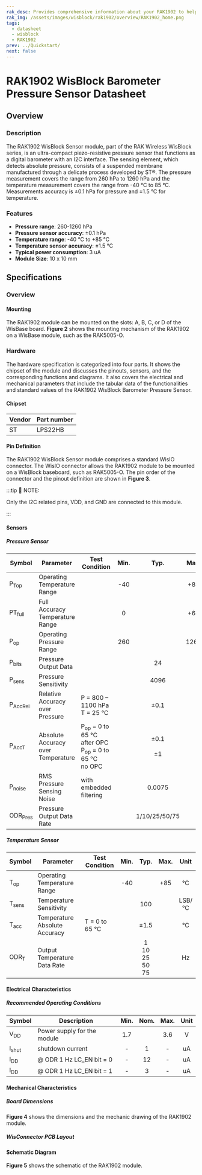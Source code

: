 ```yaml
---
rak_desc: Provides comprehensive information about your RAK1902 to help you use it. This information includes technical specifications, characteristics, and requirements, and it also discusses the device components.
rak_img: /assets/images/wisblock/rak1902/overview/RAK1902_home.png
tags:
  - datasheet
  - wisblock
  - RAK1902
prev: ../Quickstart/
next: false
---
```


# RAK1902 WisBlock Barometer Pressure Sensor Datasheet

## Overview

### Description

The RAK1902 WisBlock Sensor module, part of the RAK Wireless WisBlock series, is an ultra-compact piezo-resistive pressure sensor that functions as a digital barometer with an I2C interface. The sensing element, which detects absolute pressure, consists of a suspended membrane manufactured through a delicate process developed by ST®. The pressure measurement covers the range from 260&nbsp;hPa to 1260&nbsp;hPa and the temperature measurement covers the range from -40&nbsp;°C to 85&nbsp;°C. Measurements accuracy is ±0.1&nbsp;hPa for pressure and ±1.5&nbsp;°C for temperature.

### Features 
* **Pressure range**: 260-1260&nbsp;hPa
* **Pressure sensor accuracy**: ±0.1&nbsp;hPa
* **Temperature range**: -40&nbsp;°C to +85&nbsp;°C
* **Temperature sensor accuracy**: ±1.5&nbsp;°C
* **Typical power consumption**: 3&nbsp;uA  
* **Module Size**: 10 x 10&nbsp;mm

## Specifications
### Overview
<!-- Insert Picture of Sensor with it's dimensions -->

#### Mounting
The RAK1902 module can be mounted on the slots: A, B, C, or D of the WisBase board. **Figure 2** shows the mounting mechanism of the RAK1902 on a WisBase module, such as the RAK5005-O.

<rk-img
  src="/assets/images/wisblock/rak1902/datasheet/RAK19xx_mounting.png"
  width="50%"
  caption="RAK1902 WisBlock Sensor Mounting"
/>

### Hardware

The hardware specification is categorized into four parts. It shows the chipset of the module and discusses the pinouts, sensors, and the corresponding functions and diagrams. It also covers the electrical and mechanical parameters that include the tabular data of the functionalities and standard values of the RAK1902 WisBlock Barometer Pressure Sensor.

####  Chipset
| Vendor | Part number |
| ------ | ----------- |
| ST     | LPS22HB     |

#### Pin Definition
The RAK1902 WisBlock Sensor module comprises a standard WisIO connector. The WisIO connector allows the RAK1902 module to be mounted on a WisBlock baseboard, such as RAK5005-O. The pin order of the connector and the pinout definition are shown in **Figure 3**. 

:::tip 📝 NOTE:

Only the I2C related pins, VDD, and GND are connected to this module.

:::

<rk-img
  src="/assets/images/wisblock/rak1902/datasheet/RAK1902_connector_pinout.png"
  width="60%"
  caption="RAK1902 WisBlock Sensor connector pinout"
/>

#### Sensors
##### Pressure Sensor   
| Symbol             | Parameter                          | Test Condition                                                                                           | Min.  |          Typ.           | Max.  |      Unit      |
| ------------------ | ---------------------------------- | -------------------------------------------------------------------------------------------------------- | :---: | :---------------------: | :---: | :------------: |
| P<sub>Top</sub>    | Operating Temperature Range        |                                                                                                          |  -40  |                         |  +85  |       °C       |
| PT<sub>full</sub>  | Full Accuracy Temperature Range    |                                                                                                          |   0   |                         |  +65  |       °C       |
| P<sub>op</sub>     | Operating Pressure Range           |                                                                                                          |  260  |                         | 1260  |      hPa       |
| P<sub>bits</sub>   | Pressure Output Data               |                                                                                                          |       |           24            |       |      bits      |
| P<sub>sens</sub>   | Pressure Sensitivity               |                                                                                                          |       |          4096           |       |    LSB/hPa     |
| P<sub>AccRel</sub> | Relative Accuracy over Pressure    | P = 800 – 1100&nbsp;hPa <br /> T = 25&nbsp;°C                                                            |       |          ±0.1           |       |      hPa       |
| P<sub>AccT</sub>   | Absolute Accuracy over Temperature | P<sub>op</sub> = 0 to 65&nbsp;°C <br /> after OPC  <br /> P<sub>op</sub> = 0 to 65&nbsp;°C <br /> no OPC |       | ±0.1 <br />  <br />  ±1 |       |      hPa       |
| P<sub>noise</sub>  | RMS Pressure Sensing Noise         | with embedded filtering                                                                                  |       |         0.0075          |       | hPa <br /> RMS |
| ODR<sub>Pres</sub> | Pressure Output Data Rate          |                                                                                                          |       |      1/10/25/50/75      |       |       Hz       |

##### Temperature Sensor   
| Symbol           | Parameter                     | Test Condition      | Min.  |                   Typ.                    | Max.  |  Unit  |
| ---------------- | ----------------------------- | ------------------- | :---: | :---------------------------------------: | :---: | :----: |
| T<sub>op</sub>   | Operating Temperature Range   |                     |  -40  |                                           |  +85  |   °C   |
| T<sub>sens</sub> | Temperature Sensitivity       |                     |       |                    100                    |       | LSB/°C |
| T<sub>acc</sub>  | Temperature Absolute Accuracy | T = 0 to 65&nbsp;°C |       |                   ±1.5                    |       |   °C   |
| ODR<sub>T</sub>  | Output Temperature Data Rate  |                     |       | 1 <br /> 10 <br /> 25 <br /> 50 <br /> 75 |       |   Hz   |

#### Electrical Characteristics
##### Recommended Operating Conditions
| Symbol           | Description                 | Min. | Nom. | Max. | Unit |
| ---------------- | --------------------------- | :--: | :--: | :--: | :--: |
| V<sub>DD</sub>   | Power supply for the module | 1.7  |      | 3.6  |  V   |
| I<sub>shut</sub> | shutdown current            |  -   |  1   |  -   |  uA  |
| I<sub>DD</sub>   | @ ODR 1 Hz LC_EN bit = 0    |  -   |  12  |  -   |  uA  |
| I<sub>DD</sub>   | @ ODR 1 Hz LC_EN bit = 1    |  -   |  3   |  -   |  uA  |

#### Mechanical Characteristics

##### Board Dimensions

**Figure 4** shows the dimensions and the mechanic drawing of the RAK1902 module.    

<rk-img
  src="/assets/images/wisblock/rak1902/datasheet/RAK19xx_mechanic_drawing.png"
  width="60%"
  caption="RAK1902 WisBlock Sensor Mechanic Drawing"
/>

##### WisConnector PCB Layout

<rk-img
  src="/assets/images/wisblock/rak1902/datasheet/MxxS1003K6M.png"
  width="100%"
  caption="WisConnector PCB footprint and recommendations"
/>

#### Schematic Diagram
**Figure 5** shows the schematic of the RAK1902 module. 

<rk-img
  src="/assets/images/wisblock/rak1902/datasheet/RAK1902_schematics.png"
  width="100%"
  caption="RAK1902 WisBlock Sensor schematics"
/>

